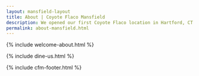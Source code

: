 ```yaml
---
layout: mansfield-layout
title: About | Coyote Flaco Mansfield
description: We opened our first Coyote Flaco location in Hartford, CT back in August 1999. After much success, in 2004, we opened our second location in Mansfield, CT. 
permalink: about-mansfield.html
---
```

<!-- Wecome Section -->
{% include welcome-about.html %}
<!-- Come Dine with Us Section -->
{% include dine-us.html %}
<!-- Footer Section -->
{% include cfm-footer.html %}